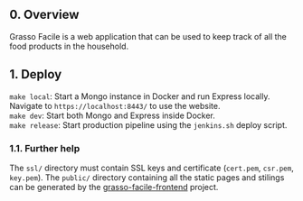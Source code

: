 ## 0. Overview
Grasso Facile is a web application that can be used to keep track of all the food products in the household. 

## 1. Deploy
`make local`: Start a Mongo instance in Docker and run Express locally. Navigate to `https://localhost:8443/` to use the website.\
`make dev`: Start both Mongo and Express inside Docker.\
`make release`: Start production pipeline using the `jenkins.sh` deploy script. 

### 1.1. Further help
The `ssl/` directory must contain SSL keys and certificate (`cert.pem`, `csr.pem`, `key.pem`).
The `public/` directory containing all the static pages and stilings can be generated by the [grasso-facile-frontend](https://github.com/Cotezzo/grasso-facile-frontend) project.
